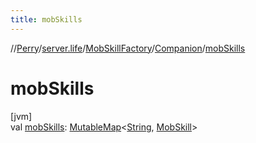 ```yaml
---
title: mobSkills
---
```

//[Perry](../../../../index.html)/[server.life](../../index.html)/[MobSkillFactory](../index.html)/[Companion](index.html)/[mobSkills](mob-skills.html)



# mobSkills



[jvm]\
val [mobSkills](mob-skills.html): [MutableMap](https://kotlinlang.org/api/latest/jvm/stdlib/kotlin.collections/-mutable-map/index.html)&lt;[String](https://kotlinlang.org/api/latest/jvm/stdlib/kotlin/-string/index.html), [MobSkill](../../-mob-skill/index.html)&gt;




